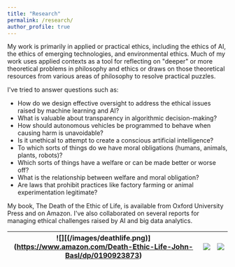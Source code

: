 ```yaml
---
title: "Research"
permalink: /research/
author_profile: true
---
```


My work is primarily in applied or practical ethics, including the ethics of AI, the ethics of emerging technologies, and environmental ethics. Much of my work uses applied contexts as a tool for reflecting on "deeper" or more theoretical problems in philosophy and ethics or draws on those theoretical resources from various areas of philosophy to resolve practical puzzles.  

I've tried to answer questions such as:
- How do we design effective oversight to address the ethical issues raised by machine learning and AI? 
- What is valuable about transparency in algorithmic decision-making? 
- How should autonomous vehicles be programmed to behave when causing harm is unavoidable? 
- Is it unethical to attempt to create a conscious artificial intelligence? 
- To which sorts of things do we have moral obligations (humans, animals, plants, robots)?  
- Which sorts of things have a welfare or can be made better or worse off?  
- What is the relationship between welfare and moral obligation?  
- Are laws that prohibit practices like factory farming or animal experimentation legitimate?

My book, The Death of the Ethic of Life, is available from Oxford University Press and on Amazon. I've also collaborated on several reports for managing ethical challenges raised by AI and big data analytics. 
 
 
 |![][(/images/deathlife.png)] (https://www.amazon.com/Death-Ethic-Life-John-Basl/dp/0190923873) <br>|![](images/committee.png)<br>|![](images/committmentocontent.png)<br>|
|:-:|:-:|:-:|

<!---
[<img src='/images/deathlife.png'>](https://www.amazon.com/Death-Ethic-Life-John-Basl/dp/0190923873)
--->